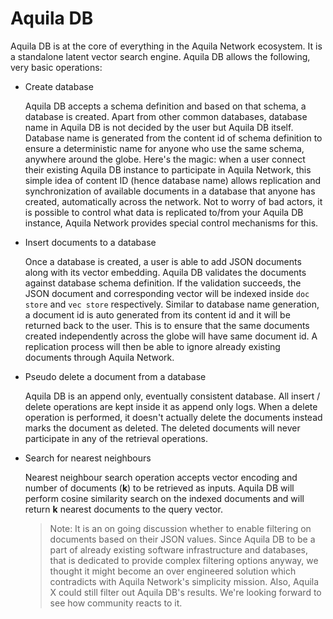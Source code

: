 # Aquila DB

Aquila DB is at the core of everything in the Aquila Network ecosystem. It is a standalone latent vector search engine. Aquila DB allows the following, very basic operations:

- Create database

  Aquila DB accepts a schema definition and based on that schema, a database is created. Apart from other common databases, database name in Aquila DB is not decided by the user but Aquila DB itself. Database name is generated from the content id of schema definition to ensure a deterministic name for anyone who use the same schema, anywhere around the globe. Here's the magic: when a user connect their existing Aquila DB instance to participate in Aquila Network, this simple idea of content ID (hence database name) allows replication and synchronization of available documents in a database that anyone has created, automatically across the network. Not to worry of bad actors, it is possible to control what data is replicated to/from your Aquila DB instance, Aquila Network provides special control mechanisms for this.

- Insert documents to a database

  Once a database is created, a user is able to add JSON documents along with its vector embedding. Aquila DB validates the documents against database schema definition. If the validation succeeds, the JSON document and corresponding vector will be indexed inside `doc store` and `vec store` respectively. Similar to database name generation, a document id is auto generated from its content id and it will be returned back to the user. This is to ensure that the same documents created independently across the globe will have same document id. A replication process will then be able to ignore already existing documents through Aquila Network.

- Pseudo delete a document from a database

  Aquila DB is an append only, eventually consistent database. All insert / delete operations are kept inside it as append only logs. When a delete operation is performed, it doesn't actually delete the documents instead marks the document as deleted. The deleted documents will never participate in any of the retrieval operations.

- Search for nearest neighbours

  Nearest neighbour search operation accepts vector encoding and number of documents (**k**) to be retrieved as inputs. Aquila DB will perform cosine similarity search on the indexed documents and will return **k** nearest documents to the query vector.

  >  Note: It is an on going discussion whether to enable filtering on documents based on their JSON values. Since Aquila DB to be a part of already existing software infrastructure and databases, that is dedicated to provide complex filtering options anyway, we thought it might become an over engineered solution which contradicts with Aquila Network's simplicity mission. Also, Aquila X could still filter out Aquila DB's results. We're looking forward to see how community reacts to it.

  